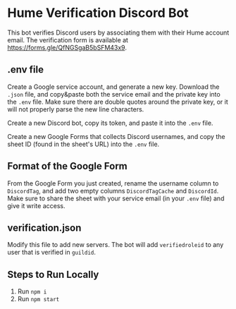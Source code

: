 # Hume Verification Discord Bot

This bot verifies Discord users by associating them with their Hume account email. The verification form is available at https://forms.gle/QfNGSgaB5bSFM43x9.

## .env file

Create a Google service account, and generate a new key. Download the `.json` file, and copy&paste both the service email and the private key into the `.env` file. Make sure there are double quotes around the private key, or it will not properly parse the new line characters.

Create a new Discord bot, copy its token, and paste it into the `.env` file.

Create a new Google Forms that collects Discord usernames, and copy the sheet ID (found in the sheet's URL) into the `.env` file.

## Format of the Google Form

From the Google Form you just created, rename the username column to `DiscordTag`, and add two empty columns `DiscordTagCache` and `DiscordId`. Make sure to share the sheet with your service email (in your `.env` file) and give it write access.

## verification.json

Modify this file to add new servers. The bot will add `verifiedroleid` to any user that is verified in `guildid`.

## Steps to Run Locally
1) Run `npm i`
2) Run `npm start`
